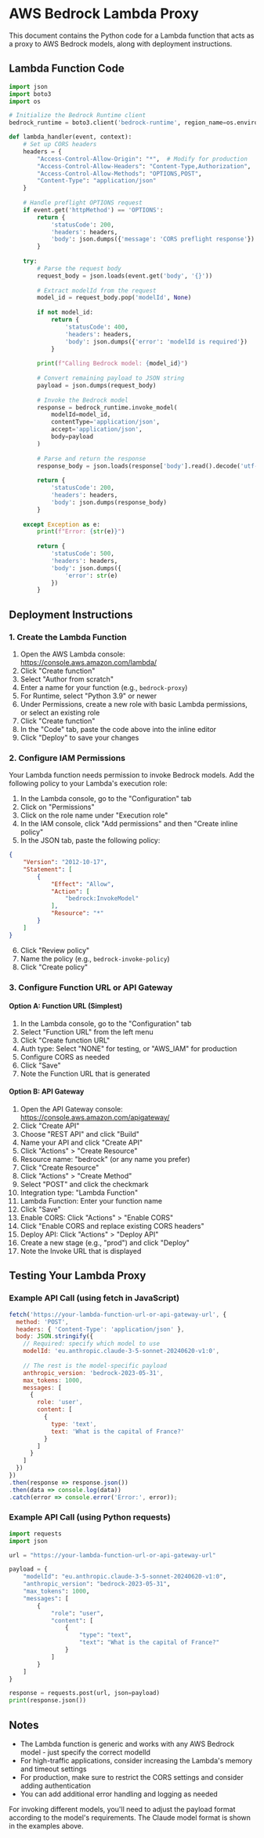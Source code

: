# AWS Bedrock Lambda Proxy

This document contains the Python code for a Lambda function that acts as a proxy to AWS Bedrock models, along with deployment instructions.

## Lambda Function Code

```python
import json
import boto3
import os

# Initialize the Bedrock Runtime client
bedrock_runtime = boto3.client('bedrock-runtime', region_name=os.environ.get('AWS_REGION'))

def lambda_handler(event, context):
    # Set up CORS headers
    headers = {
        "Access-Control-Allow-Origin": "*",  # Modify for production
        "Access-Control-Allow-Headers": "Content-Type,Authorization",
        "Access-Control-Allow-Methods": "OPTIONS,POST",
        "Content-Type": "application/json"
    }
    
    # Handle preflight OPTIONS request
    if event.get('httpMethod') == 'OPTIONS':
        return {
            'statusCode': 200,
            'headers': headers,
            'body': json.dumps({'message': 'CORS preflight response'})
        }
    
    try:
        # Parse the request body
        request_body = json.loads(event.get('body', '{}'))
        
        # Extract modelId from the request
        model_id = request_body.pop('modelId', None)
        
        if not model_id:
            return {
                'statusCode': 400,
                'headers': headers,
                'body': json.dumps({'error': 'modelId is required'})
            }
        
        print(f"Calling Bedrock model: {model_id}")
        
        # Convert remaining payload to JSON string
        payload = json.dumps(request_body)
        
        # Invoke the Bedrock model
        response = bedrock_runtime.invoke_model(
            modelId=model_id,
            contentType='application/json',
            accept='application/json',
            body=payload
        )
        
        # Parse and return the response
        response_body = json.loads(response['body'].read().decode('utf-8'))
        
        return {
            'statusCode': 200,
            'headers': headers,
            'body': json.dumps(response_body)
        }
    
    except Exception as e:
        print(f"Error: {str(e)}")
        
        return {
            'statusCode': 500,
            'headers': headers,
            'body': json.dumps({
                'error': str(e)
            })
        }
```

## Deployment Instructions

### 1. Create the Lambda Function

1. Open the AWS Lambda console: https://console.aws.amazon.com/lambda/
2. Click "Create function"
3. Select "Author from scratch"
4. Enter a name for your function (e.g., `bedrock-proxy`)
5. For Runtime, select "Python 3.9" or newer
6. Under Permissions, create a new role with basic Lambda permissions, or select an existing role
7. Click "Create function"
8. In the "Code" tab, paste the code above into the inline editor
9. Click "Deploy" to save your changes

### 2. Configure IAM Permissions

Your Lambda function needs permission to invoke Bedrock models. Add the following policy to your Lambda's execution role:

1. In the Lambda console, go to the "Configuration" tab
2. Click on "Permissions"
3. Click on the role name under "Execution role"
4. In the IAM console, click "Add permissions" and then "Create inline policy"
5. In the JSON tab, paste the following policy:

```json
{
    "Version": "2012-10-17",
    "Statement": [
        {
            "Effect": "Allow",
            "Action": [
                "bedrock:InvokeModel"
            ],
            "Resource": "*"
        }
    ]
}
```

6. Click "Review policy"
7. Name the policy (e.g., `bedrock-invoke-policy`)
8. Click "Create policy"

### 3. Configure Function URL or API Gateway

#### Option A: Function URL (Simplest)

1. In the Lambda console, go to the "Configuration" tab
2. Select "Function URL" from the left menu
3. Click "Create function URL"
4. Auth type: Select "NONE" for testing, or "AWS_IAM" for production
5. Configure CORS as needed
6. Click "Save"
7. Note the Function URL that is generated

#### Option B: API Gateway

1. Open the API Gateway console: https://console.aws.amazon.com/apigateway/
2. Click "Create API"
3. Choose "REST API" and click "Build"
4. Name your API and click "Create API"
5. Click "Actions" > "Create Resource"
6. Resource name: "bedrock" (or any name you prefer)
7. Click "Create Resource"
8. Click "Actions" > "Create Method"
9. Select "POST" and click the checkmark
10. Integration type: "Lambda Function"
11. Lambda Function: Enter your function name
12. Click "Save"
13. Enable CORS: Click "Actions" > "Enable CORS"
14. Click "Enable CORS and replace existing CORS headers"
15. Deploy API: Click "Actions" > "Deploy API"
16. Create a new stage (e.g., "prod") and click "Deploy"
17. Note the Invoke URL that is displayed

## Testing Your Lambda Proxy

### Example API Call (using fetch in JavaScript)

```javascript
fetch('https://your-lambda-function-url-or-api-gateway-url', {
  method: 'POST',
  headers: { 'Content-Type': 'application/json' },
  body: JSON.stringify({
    // Required: specify which model to use
    modelId: 'eu.anthropic.claude-3-5-sonnet-20240620-v1:0',
    
    // The rest is the model-specific payload
    anthropic_version: 'bedrock-2023-05-31',
    max_tokens: 1000,
    messages: [
      {
        role: 'user',
        content: [
          {
            type: 'text',
            text: 'What is the capital of France?'
          }
        ]
      }
    ]
  })
})
.then(response => response.json())
.then(data => console.log(data))
.catch(error => console.error('Error:', error));
```

### Example API Call (using Python requests)

```python
import requests
import json

url = "https://your-lambda-function-url-or-api-gateway-url"

payload = {
    "modelId": "eu.anthropic.claude-3-5-sonnet-20240620-v1:0",
    "anthropic_version": "bedrock-2023-05-31",
    "max_tokens": 1000,
    "messages": [
        {
            "role": "user",
            "content": [
                {
                    "type": "text",
                    "text": "What is the capital of France?"
                }
            ]
        }
    ]
}

response = requests.post(url, json=payload)
print(response.json())
```

## Notes

- The Lambda function is generic and works with any AWS Bedrock model - just specify the correct modelId
- For high-traffic applications, consider increasing the Lambda's memory and timeout settings
- For production, make sure to restrict the CORS settings and consider adding authentication
- You can add additional error handling and logging as needed

For invoking different models, you'll need to adjust the payload format according to the model's requirements. The Claude model format is shown in the examples above.
